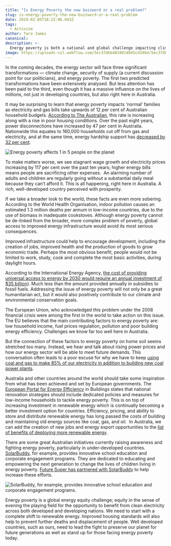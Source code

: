 ```yaml
---
title: "Is Energy Poverty the new buzzword or a real problem?"
slug: is-energy-poverty-the-new-buzzword-or-a-real-problem
date: 2019-02-05T18:22:06.043Z
tags:
  - Activism
author: Tara James
canonical:
description: >-
  Energy poverty is both a national and global challenge impacting climate change prevention efforts and basic human survival - a problem that can only be solved by increasing awareness and demanding investment and focus on its solution.
image: https://uploads-ssl.webflow.com/5ec37dbb4834014045cd346d/5ec37dbc4834010a48cd3da3_AdobeStock_96317960%20(1).jpeg
---
```


In the coming decades, the energy sector will face three significant transformations — climate change, security of supply (a current discussion point for our politicians), and energy poverty. The first two predicted transformations have been extensively analysed. But less attention has been paid to the third, even though it has a massive influence on the lives of millions, not just in developing countries, but also right here in Australia.

It may be surprising to learn that energy poverty impacts ‘normal’ families as electricity and gas bills take upwards of 12 per cent of Australian household budgets. [According to The Australian](https://www.theaustralian.com.au/news/nation/energy-poverty-hits-42000-families/news-story/bdee4ea602bde0672f261dd115c7d89e), this rate is increasing along with a rise in poor housing conditions. Over the past eight years, power disconnections have increased by 47 per cent in Australia. Nationwide this equates to 160,000 households cut off from gas and electricity, and at the same time, energy hardship support has [decreased by 32 per cent](https://www.thefifthestate.com.au/columns/spinifex/energy-poverty-urgently-end-2/).

![Energy poverty affects 1 in 5 people on the planet](https://uploads-ssl.webflow.com/5ec37dbb4834014045cd346d/5ec37dbc483401b7c5cd3d9a_Screen%20Shot%202019-01-16%20at%2012.01.53%20pm.png)

To make matters worse, we see stagnant wage growth and electricity prices increasing by 117 per cent over the past ten years; higher energy bills means people are sacrificing other expenses.  An alarming number of adults and children are regularly going without a substantial daily meal because they can’t afford it. This is all happening, right here in Australia. A rich, well-developed country perceived with prosperity.

If we take a broader look to the world, these facts are even more sobering. According to the World Health Organisation, indoor pollution causes an estimated 1.3 million deaths per annum in low-income countries, due to the use of biomass in inadequate cookstoves. Although energy poverty cannot be de-linked from the broader, more complex problem of poverty, global access to improved energy infrastructure would avoid its most serious consequences.

Improved infrastructure could help to encourage development, including the creation of jobs, improved health and the production of goods to grow economic trade. Perhaps the most obvious benefit, people would not be limited to work, study, cook and complete the most basic activities, during daylight hours.

According to the International Energy Agency, [the cost of providing universal access to energy by 2030 would require an annual investment of $35 billion](http://www.sciencedirect.com/journal/renewable-and-sustainable-energy-reviews/vol/47/suppl/C)). Much less than the amount provided annually in subsidies to fossil fuels. Addressing the issue of energy poverty will not only be a great humanitarian act, but it would also positively contribute to our climate and environmental conservation goals.

The European Union, who acknowledged this problem under the 2008 financial crisis were among the first in the world to take action on this issue. The EU believes that the main contributing factors to energy poverty are: low household income, fuel prices regulation, pollution and poor building energy efficiency. Challenges we know far too well here in Australia.

But the connection of these factors to energy poverty on home soil seems stretched too many. Instead, we hear and talk about rising power prices and how our energy sector will be able to meet future demands. This conversation often leads to a poor excuse for why we have to keep [using coal and gas to make 85% of our electricity in addition to building new coal power plants](https://www.energy.gov.au/government-priorities/energy-supply).

Australia and other countries around the world should take some inspiration from what has been achieved and set by European governments. The [European Portal for Energy Efficiency](https://www.energypoverty.eu/) in Buildings states that national renovation strategies should include dedicated policies and measures for low-income households to tackle energy poverty. This is on top of increasing investment in renewable energy which is continually becoming a better investment option for countries. Efficiency, pricing, and ability to store and distribute renewable energy has long passed the costs of building and maintaining old energy sources like coal, gas, and oil.  In Australia, we can add the creation of new jobs and energy export opportunities to the [list of benefits of deploying more renewable energy](http://www.buildup.eu/en/news/overview-energy-poverty-europe-policies-and-recent-initiatives-0).

There are some great Australian initiatives currently raising awareness and fighting energy poverty, particularly in under-developed countries. [SolarBuddy](https://solarbuddy.org/home), for example, provides innovative school education and corporate engagement programs. They are dedicated to educating and empowering the next generation to change the lives of children living in energy poverty. [Future Super has partnered with SolarBuddy](https://www.myfuturesuper.com.au/shift/solar-buddy) to help increase these efforts.

![SolarBuddy, for example, provides innovative school education and corporate engagement programs. ](https://uploads-ssl.webflow.com/5ec37dbb4834014045cd346d/5ec37dbc4834016cafcd3ded_Screen%20Shot%202019-01-16%20at%2012.02.42%20pm.png)

Energy poverty is a global energy equity challenge; equity in the sense of evening the playing field for the opportunity to benefit from clean electricity across both developed and developing nations. We need to start with a complete shift to renewable energy. Improved housing standards will also help to prevent further deaths and displacement of people. Well developed countries, such as ours, need to lead the fight to preserve our planet for future generations as well as stand up for those facing energy poverty today.
